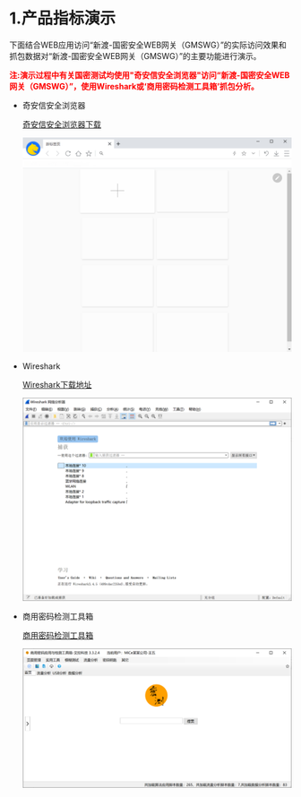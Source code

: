 

# 1.产品指标演示

下面结合WEB应用访问“新渡-国密安全WEB网关（GMSWG）”的实际访问效果和抓包数据对“新渡-国密安全WEB网关（GMSWG）”的主要功能进行演示。

<p style="color:red;font-weight:bold">
       注:演示过程中有关国密测试均使用"奇安信安全浏览器"访问“新渡-国密安全WEB网关（GMSWG）”，使用Wireshark或‘商用密码检测工具箱’抓包分析。
</p>




* 奇安信安全浏览器

  [奇安信安全浏览器下载](https://www.qianxin.com/ctp/gmbrowser.html)

  ![image-20220415161139814](../image/image-20220415161139814.png ':size=50%')
  
* Wireshark

  [Wireshark下载地址](https://www.wireshark.org/)

  ![image-20220415162523874](../image/image-20220415162523874.png ':size=50%')
  
* 商用密码检测工具箱

  [商用密码检测工具箱](https://www.ailawuyou.com/micetoolbox/)

  ![image-20220602164724467](../image/image-20220602164724467.png)
  
  
  
  
